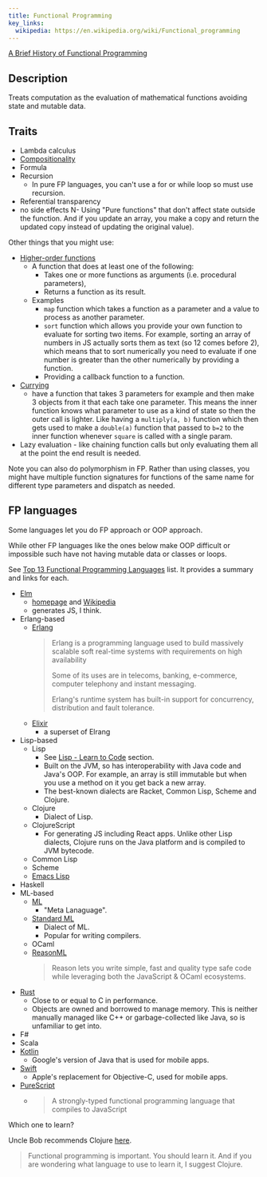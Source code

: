 ```yaml
---
title: Functional Programming
key_links:
  wikipedia: https://en.wikipedia.org/wiki/Functional_programming
---
```



[A Brief History of Functional Programming](http://www.cse.psu.edu/~gxt29//historyOfFP/historyOfFP.html)


## Description

Treats computation as the evaluation of mathematical functions avoiding state and mutable data.


## Traits

- Lambda calculus
- [Compositionality](https://en.m.wikipedia.org/wiki/Function_composition_(computer_science))
- Formula
- Recursion
    - In pure FP languages, you can't use a for or while loop so must use recursion.
- Referential transparency
- no side effects 
  N- Using "Pure functions" that don't affect state outside the function. And if you update an array, you make a copy and return the updated copy instead of updating the original value).

Other things that you might use:

- [Higher-order functions](https://en.m.wikipedia.org/wiki/Higher-order_function)
    - A function that does at least one of the following:
       - Takes one or more functions as arguments (i.e. procedural parameters),
       - Returns a function as its result.
    - Examples
        - `map` function which takes a function as a parameter and a value to process as another parameter.
        - `sort` function which allows you provide your own function to evaluate for sorting two items. For example, sorting an array of numbers in JS actually sorts them as text (so 12 comes before 2), which means that to sort numerically you need to evaluate if one number is greater than the other numerically by providing a function.
        - Providing a callback function to a function.
- [Currying](https://en.m.wikipedia.org/wiki/Currying) 
    - have a function that takes 3 parameters for example and then make 3 objects from it that each take one parameter. This means the inner function knows what parameter to use as a kind of state so then the outer call is lighter. Like having a `multiply(a, b)` function which then gets used to make a `double(a)` function that passed to `b=2` to the inner function whenever `square` is called with a single param. 
- Lazy evaluation - like chaining function calls but only evaluating them all at the point the end result is needed.

Note you can also do polymorphism in FP. Rather than using classes, you might have multiple function signatures for functions of the same name for different type parameters and dispatch as needed.


## FP languages

Some languages let you do FP approach or OOP approach.

While other FP languages like the ones below make OOP difficult or impossible such have not having mutable data or classes or loops.

See [Top 13 Functional Programming Languages](https://purelyfunctional.tv/functional-programming-languages/) list. It provides a summary and links for each.

- [Elm](https://github.com/MichaelCurrin/learn-to-code/tree/master/en/topics/scripting_languages/Elm)
    - [homepage](https://elm-lang.org/) and [Wikipedia](https://en.wikipedia.org/wiki/Elm_(programming_language)) 
    - generates JS, I think.
- Erlang-based
    - [Erlang](https://www.erlang.org/)
        > Erlang is a programming language used to build massively scalable soft real-time systems with requirements on high availability
        > 
        > Some of its uses are in telecoms, banking, e-commerce, computer telephony and instant messaging. 
        > 
        > Erlang's runtime system has built-in support for concurrency, distribution and fault tolerance.
    - [Elixir](https://github.com/MichaelCurrin/learn-to-code/tree/master/en/topics/scripting_languages/Elixir)
        - a superset of Elrang
- Lisp-based
    - Lisp
        - See [Lisp - Learn to Code](https://github.com/MichaelCurrin/learn-to-code/tree/master/en/topics/scripting_languages/Lisp) section.
        - Built on the JVM, so has interoperability with Java code and Java's OOP. For example, an array is still immutable but when you use a method on it you get back a new array.
        - The best-known dialects are Racket, Common Lisp, Scheme and Clojure.
    - Clojure
        - Dialect of Lisp.
    - ClojureScript
        - For generating JS including React apps. Unlike other Lisp dialects, Clojure runs on the Java platform and is compiled to JVM bytecode. 
    - Common Lisp
    - Scheme
    - [Emacs Lisp](https://en.wikipedia.org/wiki/Emacs_Lisp)
- Haskell
- ML-based
    - [ML](https://en.m.wikipedia.org/wiki/ML_(programming_language))
        - "Meta Lanaguage".
    - [Standard ML](https://en.m.wikipedia.org/wiki/Standard_ML)
        - Dialect of ML.
        - Popular for writing compilers.
    - OCaml
    - [ReasonML](https://reasonml.github.io/)
        > Reason lets you write simple, fast and quality type safe code while leveraging both the JavaScript & OCaml ecosystems.
- [Rust](https://github.com/MichaelCurrin/learn-to-code/tree/master/en/topics/scripting_languages/Rust)
    - Close to or equal to C in performance. 
    - Objects are owned and borrowed to manage memory. This is neither manually managed like C++ or garbage-collected like Java, so is unfamiliar to get into.
- F#
- Scala
- [Kotlin](https://github.com/MichaelCurrin/learn-to-code/tree/master/en/topics/mobile/Kotlin)
    - Google's version of Java that is used for mobile apps.
- [Swift](https://github.com/MichaelCurrin/learn-to-code/tree/master/en/topics/mobile/Kotlin)
    - Apple's replacement for Objective-C, used for mobile apps.
- [PureScript](https://www.purescript.org/)
    - > A strongly-typed functional programming language that compiles to JavaScript


Which one to learn?

Uncle Bob recommends Clojure [here](https://blog.cleancoder.com/uncle-bob/2017/07/11/PragmaticFunctionalProgramming.html).

> Functional programming is important. You should learn it. And if you are wondering what language to use to learn it, I suggest Clojure.
